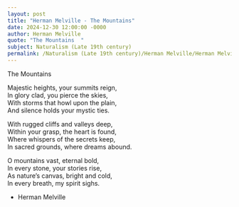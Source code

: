 ```yaml
---
layout: post
title: "Herman Melville - The Mountains"
date: 2024-12-30 12:00:00 -0000
author: Herman Melville
quote: "The Mountains  "
subject: Naturalism (Late 19th century)
permalink: /Naturalism (Late 19th century)/Herman Melville/Herman Melville - The Mountains
---
```


The Mountains  
   
Majestic heights, your summits reign,  
In glory clad, you pierce the skies,  
With storms that howl upon the plain,  
And silence holds your mystic ties.  
  
With rugged cliffs and valleys deep,  
Within your grasp, the heart is found,  
Where whispers of the secrets keep,  
In sacred grounds, where dreams abound.  
  
O mountains vast, eternal bold,  
In every stone, your stories rise,  
As nature’s canvas, bright and cold,  
In every breath, my spirit sighs.

- Herman Melville
